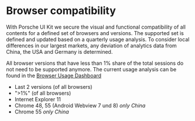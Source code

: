 # Browser compatibility

With Porsche UI Kit we secure the visual and functional compatibility of all contents for a defined set of browsers and versions. The supported set is defined and updated based on a quarterly usage analysis. To consider local differences in our largest markets, any deviation of analytics data from China, the USA and Germany is determined.

All browser versions that have less than 1% share of the total sessions do not need to be supported anymore. 
The current usage analysis can be found in the [Browser Usage Dashboard](https://datastudio.google.com/open/1kMBbEg9F79q_QOg2zFtz52I_S85Fy47b)

* Last 2 versions (of all browsers)
* ">1%" (of all browsers) 
* Internet Explorer 11	 
* Chrome 48, 55 (Android Webview 7 und 8) _only China_
* Chrome 55 _only China_
